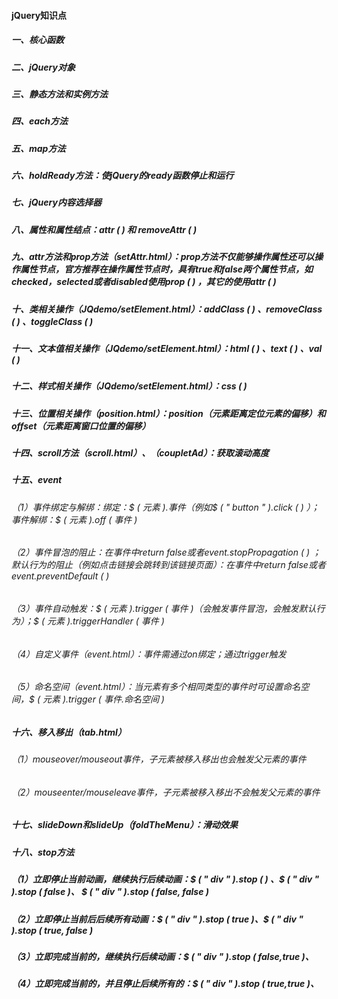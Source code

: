 #### jQuery知识点

##### 一、核心函数

##### 二、jQuery对象

##### 三、静态方法和实例方法

##### 四、each方法

##### 五、map方法

##### 六、holdReady方法：使jQuery的ready函数停止和运行

##### 七、jQuery内容选择器

##### 八、属性和属性结点：attr ( ) 和 removeAttr ( ) 

##### 九、attr方法和prop方法（setAttr.html）：prop方法不仅能够操作属性还可以操作属性节点，官方推荐在操作属性节点时，具有true和false两个属性节点，如checked，selected或者disabled使用prop ( ) ，其它的使用attr ( ) 

##### 十、类相关操作（JQdemo/setElement.html）：addClass ( ) 、removeClass ( ) 、toggleClass ( ) 

##### 十一、文本值相关操作（JQdemo/setElement.html）：html ( ) 、text ( ) 、val ( ) 

##### 十二、样式相关操作（JQdemo/setElement.html）：css ( ) 

##### 十三、位置相关操作（position.html）：position（元素距离定位元素的偏移）和offset（元素距离窗口位置的偏移）

##### 十四、scroll方法（scroll.html）、（coupletAd）：获取滚动高度

##### 十五、event

###### （1）事件绑定与解绑：绑定：$ ( 元素 ).事件（例如$ ( " button " ).click ( ) ）；事件解绑：$ ( 元素 ).off  ( 事件 ) 

###### （2）事件冒泡的阻止：在事件中return false或者event.stopPropagation ( ) ；默认行为的阻止（例如点击链接会跳转到该链接页面）：在事件中return false或者event.preventDefault ( ) 

###### （3）事件自动触发：$ ( 元素 ).trigger ( 事件 )（会触发事件冒泡，会触发默认行为）；$ ( 元素 ).triggerHandler ( 事件 ) 

###### （4）自定义事件（event.html）：事件需通过on绑定；通过trigger触发

###### （5）命名空间（event.html）：当元素有多个相同类型的事件时可设置命名空间，$ ( 元素 ).trigger ( 事件.命名空间 )

##### 十六、移入移出（tab.html）

###### （1）mouseover/mouseout事件，子元素被移入移出也会触发父元素的事件

###### （2）mouseenter/mouseleave事件，子元素被移入移出不会触发父元素的事件

##### 十七、slideDown和slideUp（foldTheMenu）：滑动效果

##### 十八、stop方法

##### （1）立即停止当前动画，继续执行后续动画：$ ( " div " ).stop ( ) 、$ ( " div " ).stop ( false )、 $ ( " div " ).stop ( false, false ) 

##### （2）立即停止当前后后续所有动画：$ ( " div " ).stop ( true )、$ ( " div " ).stop ( true, false ) 

##### （3）立即完成当前的，继续执行后续动画：$ ( " div " ).stop ( false,true )、

##### （4）立即完成当前的，并且停止后续所有的：$ ( " div " ).stop ( true,true )、